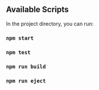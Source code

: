 

## Available Scripts

In the project directory, you can run:

### `npm start`



### `npm test`



### `npm run build`



### `npm run eject`


